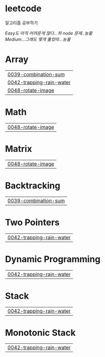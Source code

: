 # leetcode
알고리즘 공부하기

_Easy도 아직 어려운게 많다...하 node 문제..눙물_
<br/>
_Medium...그래도 몇개 풀었따...눙물_


# Array
|  |
| ------- |
| [0039-combination-sum](https://github.com/ekdldksp123/leetcode/tree/master/0039-combination-sum) |
| [0042-trapping-rain-water](https://github.com/ekdldksp123/leetcode/tree/master/0042-trapping-rain-water) |
| [0048-rotate-image](https://github.com/ekdldksp123/leetcode/tree/master/0048-rotate-image) |
# Math
|  |
| ------- |
| [0048-rotate-image](https://github.com/ekdldksp123/leetcode/tree/master/0048-rotate-image) |
# Matrix
|  |
| ------- |
| [0048-rotate-image](https://github.com/ekdldksp123/leetcode/tree/master/0048-rotate-image) |
# Backtracking
|  |
| ------- |
| [0039-combination-sum](https://github.com/ekdldksp123/leetcode/tree/master/0039-combination-sum) |
# Two Pointers
|  |
| ------- |
| [0042-trapping-rain-water](https://github.com/ekdldksp123/leetcode/tree/master/0042-trapping-rain-water) |
# Dynamic Programming
|  |
| ------- |
| [0042-trapping-rain-water](https://github.com/ekdldksp123/leetcode/tree/master/0042-trapping-rain-water) |
# Stack
|  |
| ------- |
| [0042-trapping-rain-water](https://github.com/ekdldksp123/leetcode/tree/master/0042-trapping-rain-water) |
# Monotonic Stack
|  |
| ------- |
| [0042-trapping-rain-water](https://github.com/ekdldksp123/leetcode/tree/master/0042-trapping-rain-water) |